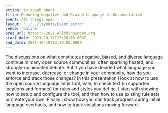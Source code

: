 ```yaml
---
action: to speak about
title: Reducing Negative and Biased Language in Documentation
event: All things open
layout: "../../layouts/Event.astro"
venue: 'online'
pres_url: https://2021.allthingsopen.org
start_date: 2021-10-17T12:20:00.000Z
end_date: 2021-10-19T12:20:00.000Z
---
```


The discussions on what constitutes negative, biased, and diverse language continue in many open source communities, often sparking heated, and strongly-opinionated debate. But if you have decided what language you want to increase, decrease, or change in your community, how do you enforce and track those changes? In this presentation I look at how to use the open source language linter tool, Vale, to check text (in supported locations and formats) for rules and styles you define. I start with showing how to setup and configure the tool, and then how to use existing rule sets, or create your own. Finally I show how you can track progress during initial language overhauls, and how to track violations moving forward.